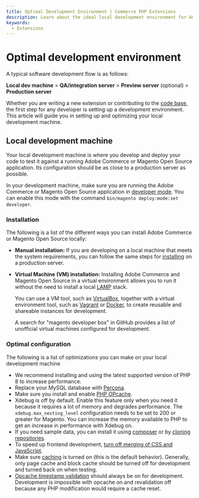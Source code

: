 ```yaml
---
title: Optimal Development Environment | Commerce PHP Extensions
description: Learn about the ideal local development environment for Adobe Commerce and Magento Open Source extension developers.
keywords:
  - Extensions
---
```


# Optimal development environment

A typical software development flow is as follows:

**Local dev machine** > **QA/integration server** > **Preview server** (optional) > **Production server**

Whether you are writing a new extension or contributing to the [code base](https://github.com/magento/magento2), the first step for any developer is setting up a development environment.
This article will guide you in setting up and optimizing your local development machine.

## Local development machine

Your local development machine is where you develop and deploy your code to test it against a running Adobe Commerce or Magento Open Source application.
Its configuration should be as close to a production server as possible.

In your development machine, make sure you are running the Adobe Commerce or Magento Open Source application in [developer mode](https://experienceleague.adobe.com/docs/commerce-operations/configuration-guide/setup/application-modes.html).
You can enable this mode with the command `bin/magento deploy:mode:set developer`.

### Installation

The following is a list of the different ways you can install Adobe Commerce or Magento Open Source locally:

*  **Manual installation:**
   If you are developing on a local machine that meets the system requirements, you can follow the same steps for [installing](https://experienceleague.adobe.com/en/docs/commerce-operations/installation-guide/overview) on a production server.
*  **Virtual Machine (VM) installation:**
   Installing Adobe Commerce and Magento Open Source in a virtual environment allows you to run it without the need to install a local [LAMP](https://en.wikipedia.org/wiki/LAMP_(software_bundle)) stack.

   You can use a VM tool, such as [VirtualBox](https://www.virtualbox.org/wiki/VirtualBox), together with a virtual environment tool, such as [Vagrant](https://www.vagrantup.com/) or [Docker](https://www.docker.com/), to create reusable and shareable instances for development.

   A search for "magento developer box" in GitHub provides a list of unofficial virtual machines configured for development.

### Optimal configuration

The following is a list of optimizations you can make on your local development machine

*  We recommend installing and using the latest supported version of PHP 8 to increase performance.
*  Replace your MySQL database with [Percona](https://www.percona.com/software/mysql-database/percona-server).
*  Make sure you install and enable [PHP OPcache](https://www.php.net/manual/en/intro.opcache.php).
*  Xdebug is off by default. Enable this feature only when you need it because it requires a lot of memory and degrades performance.
   The `xdebug.max_nesting_level` configuration needs to be set to 200 or greater for Magento.
   You can increase the memory available to PHP to get an increase in performance with Xdebug on.
*  If you need sample data, you can install it using [composer](https://experienceleague.adobe.com/en/docs/commerce-operations/installation-guide/overview) or by [cloning repositories](https://experienceleague.adobe.com/en/docs/commerce-operations/installation-guide/overview).
*  To speed up frontend development, [turn off merging of CSS and JavaScript](https://experienceleague.adobe.com/en/docs/commerce-admin/systems/tools/developer-tools#optimizing-resource-files).
*  Make sure [caching](https://experienceleague.adobe.com/docs/commerce-operations/configuration-guide/cache/caching-overview.html) is turned on (this is the default behavior).
   Generally, only page cache and block cache should be turned off for development and turned back on when testing.
*  [Opcache timestamp validation](https://www.php.net/manual/en/opcache.configuration.php#ini.opcache.validate-timestamps) should always be on for development.
   Development is impossible with opcache on and revalidation off because any PHP modification would require a cache reset.
